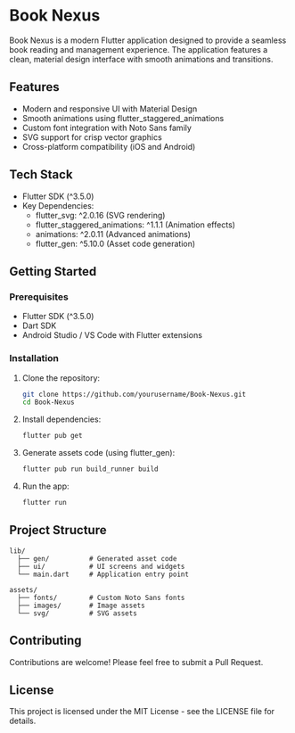 # Book Nexus

Book Nexus is a modern Flutter application designed to provide a seamless book reading and management experience. The application features a clean, material design interface with smooth animations and transitions.

## Features

- Modern and responsive UI with Material Design
- Smooth animations using flutter_staggered_animations
- Custom font integration with Noto Sans family
- SVG support for crisp vector graphics
- Cross-platform compatibility (iOS and Android)

## Tech Stack

- Flutter SDK (^3.5.0)
- Key Dependencies:
  - flutter_svg: ^2.0.16 (SVG rendering)
  - flutter_staggered_animations: ^1.1.1 (Animation effects)
  - animations: ^2.0.11 (Advanced animations)
  - flutter_gen: ^5.10.0 (Asset code generation)

## Getting Started

### Prerequisites

- Flutter SDK (^3.5.0)
- Dart SDK
- Android Studio / VS Code with Flutter extensions

### Installation

1. Clone the repository:
   ```bash
   git clone https://github.com/yourusername/Book-Nexus.git
   cd Book-Nexus
   ```

2. Install dependencies:
   ```bash
   flutter pub get
   ```

3. Generate assets code (using flutter_gen):
   ```bash
   flutter pub run build_runner build
   ```

4. Run the app:
   ```bash
   flutter run
   ```

## Project Structure

```
lib/
  ├── gen/          # Generated asset code
  ├── ui/           # UI screens and widgets
  └── main.dart     # Application entry point

assets/
  ├── fonts/        # Custom Noto Sans fonts
  ├── images/       # Image assets
  └── svg/          # SVG assets
```

## Contributing

Contributions are welcome! Please feel free to submit a Pull Request.

## License

This project is licensed under the MIT License - see the LICENSE file for details.
